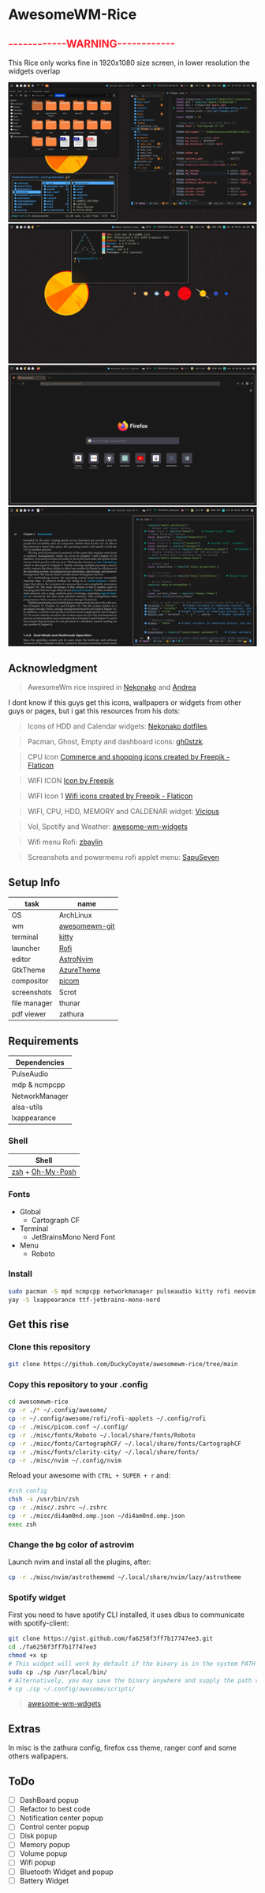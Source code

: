 # AwesomeWM-Rice

<h2 style="color:#ff202d">------------WARNING------------</h2>
<p>This Rice only works fine in 1920x1080 size screen, in lower resolution the widgets overlap </p>

![image](screenshots/screen1.png)
![image](screenshots/screen2-neofetch.png)
![image](screenshots/screen3-firefox.png)
![image](screenshots/zathura.png)

## Acknowledgment

> AwesomeWm rice inspired in [Nekonako](https://github.com/nekonako/dotfiles/tree/master) and [Andrea](https://github.com/gh0stzk/dotfiles/tree/master)

I dont know if this guys get this icons, wallpapers or widgets from other guys or pages, but i gat this resources from his dots:

> Icons of HDD and Calendar widgets: [Nekonako dotfiles](https://github.com/nekonako/dotfiles/tree/master).

> Pacman, Ghost, Empty and dashboard icons: [gh0stzk](https://github.com/gh0stzk/dotfiles/tree/master).

> CPU Icon <a href="https://www.flaticon.com/free-icons/commerce-and-shopping" title="commerce and shopping icons">Commerce and shopping icons created by Freepik - Flaticon</a>

> WIFI ICON <a href="https://www.freepik.com/icon/wifi_1300026#fromView=resource_detail&position=9">Icon by Freepik</a>

> WIFI Icon 1 <a href="https://www.flaticon.com/free-icons/wifi" title="wifi icons">Wifi icons created by Freepik - Flaticon</a>

> WIFI, CPU, HDD, MEMORY and CALDENAR widget: [Vicious](https://vicious.readthedocs.io)

> Vol, Spotify and Weather: [awesome-wm-widgets](https://pavelmakhov.com/awesome-wm-widgets/)

> Wifi menu Rofi: [zbaylin](https://github.com/zbaylin/rofi-wifi-menu)

> Screanshots and powermenu rofi applet menu: [SapuSeven](https://github.com/SapuSeven/rofi-presets)

## Setup Info

| task         | name                                                       |
| ------------ | ---------------------------------------------------------- |
| OS           | ArchLinux                                                  |
| wm           | [awesomewm-git](https://awesomewm.org)                     |
| terminal     | [kitty](https://sw.kovidgoyal.net/kitty)                   |
| launcher     | [Rofi](https://github.com/davatorium/rofi)                 |
| editor       | [AstroNvim](https://astronvim.com)                         |
| GtkTheme     | [AzureTheme](https://github.com/varcharfoobar/azure-theme) |
| compositor   | [picom](https://github.com/yshui/picom)                    |
| screenshots  | Scrot                                                      |
| file manager | thunar                                                     |
| pdf viewer   | zathura                                                    |

## Requirements

| Dependencies   |
| -------------- |
| PulseAudio     |
| mdp & ncmpcpp  |
| NetworkManager |
| alsa-utils     |
| lxappearance   |

### Shell

| Shell                                                           |
| --------------------------------------------------------------- |
| [zsh](https://www.zsh.org) + [Oh-My-Posh](https://ohmyposh.dev) |

### Fonts

- Global
  - Cartograph CF
- Terminal
  - JetBrainsMono Nerd Font
- Menu
  - Roboto

### Install

```zsh
sudo pacman -S mpd ncmpcpp networkmanager pulseaudio kitty rofi neovim picom alsa-utils acpi scrot zsh zathura thunar zathura-pdf-mupdf
yay -S lxappearance ttf-jetbrains-mono-nerd
```

## Get this rise

### Clone this repository

```zsh
git clone https://github.com/DuckyCoyote/awesomewm-rice/tree/main
```

### Copy this repository to your .config

```zsh
cd awesomewm-rice
cp -r ./* ~/.config/awesome/
cp -r ~/.config/awesome/rofi/rofi-applets ~/.config/rofi
cp -r ./misc/picom.conf ~/.config/
cp -r ./misc/fonts/Roboto ~/.local/share/fonts/Roboto
cp -r ./misc/fonts/CartographCF/ ~/.local/share/fonts/CartographCF
cp -r ./misc/fonts/clarity-city/ ~/.local/share/fonts/
cp -r ./misc/nvim ~/.config/nvim
```

Reload your awesome with `CTRL + SUPER + r` and:

```zsh
#zsh config
chsh -s /usr/bin/zsh
cp -r ./misc/.zshrc ~/.zshrc
cp -r ./misc/di4am0nd.omp.json ~/di4am0nd.omp.json
exec zsh
```

### Change the bg color of astrovim

Launch nvim and instal all the plugins, after:

```zsh
cp -r ./misc/nvim/astrothememd ~/.local/share/nvim/lazy/astrotheme
```

### Spotify widget

First you need to have spotify CLI installed, it uses dbus to communicate with spotify-client:

```zsh
git clone https://gist.github.com/fa6258f3ff7b17747ee3.git
cd ./fa6258f3ff7b17747ee3
chmod +x sp
# This widget will work by default if the binary is in the system PATH
sudo cp ./sp /usr/local/bin/
# Alternatively, you may save the binary anywhere and supply the path via this widget's sp_bin argument:
# cp ./sp ~/.config/awesome/scripts/
```

> [awesome-wm-wdgets](https://pavelmakhov.com/awesome-wm-widgets/)

## Extras

In misc is the zathura config, firefox css theme, ranger conf and some others wallpapers.

## ToDo

- [ ] DashBoard popup
- [ ] Refactor to best code
- [ ] Notification center popup
- [ ] Control center popup
- [ ] Disk popup
- [ ] Memory popup
- [ ] Volume popup
- [ ] Wifi popup
- [ ] Bluetooth Widget and popup
- [ ] Battery Widget
